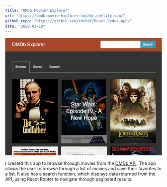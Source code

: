 ```yaml
---
title: "OMDb Moview Explorer"
url: "https://omdb-movie-explorer-tmshkr.netlify.com/"
github_repo: "https://github.com/tmshkr/React-Redux-App/"
date: "2020-03-18"
---
```


[![OMDb Moview Explorer](./omdb-movie-explorer.jpg)](https://omdb-movie-explorer-tmshkr.netlify.com/)

I created this app to browse through movies from the [OMDb API](http://www.omdbapi.com/). The app allows the user to browse through a list of movies and save their favorites to a list. It also has a search function, which displays data returned from the API, using React Router to navigate through paginated results.